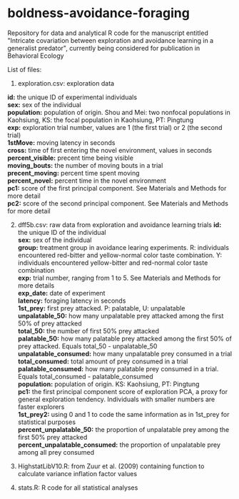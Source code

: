 # boldness-avoidance-foraging
Repository for data and analytical R code for the manuscript entitled "Intricate covariation between exploration and avoidance learning in a generalist predator", currently being considered for publication in Behavioral Ecology  

List of files:

1. exploration.csv: exploration data

  **id:** the unique ID of experimental individuals  
  **sex:** sex of the individual  
  **population:** population of origin. Shou and Mei: two nonfocal populations in Kaohsiung, KS: the focal population in Kaohsiung, PT: Pingtung  
  **exp:** exploration trial number, values are 1 (the first trial) or 2 (the second trial)  
  **1stMove:** moving latency in seconds  
  **cross:** time of first entering the novel environment, values in seconds  
  **percent_visible:** precent time being visible  
  **moving_bouts:** the number of moving bouts in a trial  
  **precent_moving:** percent time spent moving  
  **percent_novel:** percent time in the novel environment  
  **pc1:** score of the first principal component. See Materials and Methods for more detail  
  **pc2:** score of the second principal component. See Materials and Methods for more detail  
 
2. dff5b.csv: raw data from exploration and avoidance learning trials
  **id:** the unique ID of the individual  
  **sex:** sex of the individual  
  **group:** treatment group in avoidance learing experiments. R: individuals encountered red-bitter and yellow-normal color taste combination. Y:   
             individuals encountered yellow-bitter and red-normal color taste combination  
  **exp:** trial number, ranging from 1 to 5. See Materials and Methods for more details  
  **exp_date:** date of experiment  
  **latency:** foraging latency in seconds  
  **1st_prey:** first prey attacked. P: palatable, U: unpalatable  
  **unpalatable_50:** how many unpalatable prey attacked among the first 50% of prey attacked  
  **total_50:** the number of first 50% prey attacked  
  **palatable_50:** how many palatable prey attacked among the first 50% of prey attacked. Equals total_50 - unpalatable_50  
  **unpalatable_consumed:** how many unpalatable prey consumed in a trial  
  **total_consumed:** total amount of prey consumed in a trial  
  **palatable_consumed:** how many palatable prey consumed in a trial. Equals total_consumed - palatable_consumed  
  **population:** population of origin. KS: Kaohsiung, PT: Pingtung  
  **pc1:** the first principal component score of exploration PCA, a proxy for general exploration tendency. Individuals with smaller numbers are faster              explorers  
  **1st_prey2:** using 0 and 1 to code the same information as in 1st_prey for statistical purposes  
  **percent_unpalatable_50:** the proportion of unpalatable prey among the first 50% prey attacked  
  **percent_unpalatable_consumed:** the proportion of unpalatable prey among all prey consumed  

3. HighstatLibV10.R: from Zuur et al. (2009) containing function to calculate variance inflation factor values
4. stats.R: R code for all statistical analyses 
